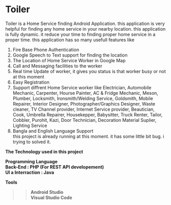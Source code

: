 # Toiler
Toiler is a Home Service finding Android Application. this application is very helpful for finding any home service in your nearby location. this application is fully dynamic. it reduce your time to finding proper home service in a proper time. this application has so many usefull features like <br>
1. Fire Base Phone Authentication <br>
2. Google Speech to Text support for finding the location
3. The Location of Home Service Worker in Google Map <br>
4. Call and Messaging facilities to the worker<br>
5. Real time Update of worker, it gives you status is that worker busy or not at this moment<br>
6. Easy Registration <br>
7. Support diffrent Home Service worker like Electrician, Automobile Mechanic, Carpenter, Hourse Painter, AC & Fridge Mechanic, Meson, Plumber, Locksmith, Ironsmith/Welding Service, Goldsmith, Mobile Repairer, Interior Designer, Photographer/Graphics Designer, Waste cleaner, TV Channel provider, Internet Service provider, Beautician, Cook, Umbrella Repairer, Housekepper, Babysitter, Truck Renter, Tailor, Cobbler, Purohit, Kazi, Door Technician, Decoration Material Suplier, Lighting Service <br>
8. Bangla and English Language Support <br>
this project is already running at this moment. it has some little bit bug. i trying to solved it.

<b>The Technology used in this project<b> <br>
  
 Programming Language<br>
 Back-End : PHP (For REST API developement)<br>
 UI a Interraction : Java <br>
 
 <b>Tools<b> <br>
 >> Android Studio <br>
 >> Visual Studio Code <br>
